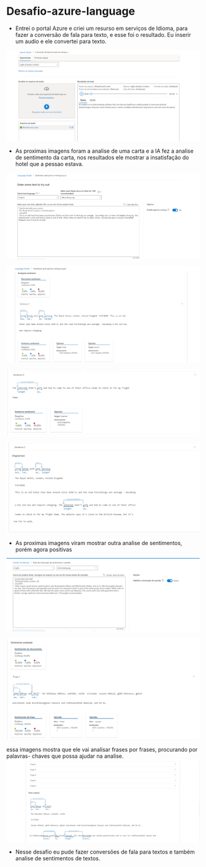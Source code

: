 # Desafio-azure-language

* Entrei o portal Azure e criei um resurso em serviços de Idioma, para fazer a conversão de fala para texto, e esse foi o resultado. Eu inserir um audio e ele convertei para texto.

![alt text](image.png)

* As proximas imagens foram a analise de uma carta e a IA fez a analise de sentimento da carta, nos resultados ele mostrar a insatisfação do hotel que a pessao estava.

![alt text](image-1.png)

![alt text](image-2.png)

![alt text](image-3.png)

![alt text](image-4.png)


* As proximas imagens viram mostrar outra analise de sentimentos, porém agora positivas

![alt text](image-5.png)

![alt text](image-6.png)

essa imagens mostra que ele vai analisar frases por frases, procurando por palavras- chaves que possa ajudar na analise.
![alt text](image-7.png)





* Nesse desafio eu pude fazer conversões de fala para textos e também analise de sentimentos de textos.